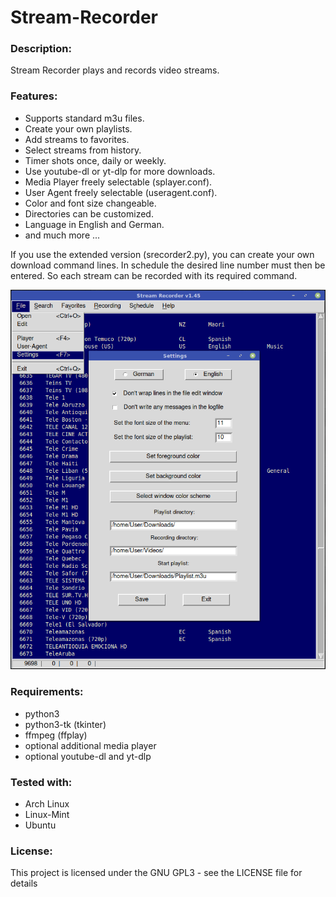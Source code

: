 # Stream-Recorder

### Description:
Stream Recorder plays and records video streams.

### Features:
- Supports standard m3u files.
- Create your own playlists.
- Add streams to favorites.
- Select streams from history.
- Timer shots once, daily or weekly.
- Use youtube-dl or yt-dlp for more downloads.
- Media Player freely selectable (splayer.conf).
- User Agent freely selectable (useragent.conf).
- Color and font size changeable.
- Directories can be customized.
- Language in English and German.
- and much more ...

If you use the extended version (srecorder2.py), you can create your own download command lines. In schedule 
the desired line number must then be entered. So each stream can be recorded with its required command.


![alt text](https://github.com/sc44/Stream-Recorder/blob/main/screenshot.png)

### Requirements:

- python3
- python3-tk (tkinter)
- ffmpeg (ffplay)
- optional additional media player
- optional youtube-dl and yt-dlp

### Tested with:

- Arch Linux
- Linux-Mint
- Ubuntu

### License:
This project is licensed under the GNU GPL3 - see the LICENSE file for details
